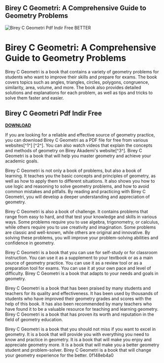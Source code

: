 ## Birey C Geometri: A Comprehensive Guide to Geometry Problems

 
![Birey C Geometri Pdf Indir Free BETTER](https://i1.sndcdn.com/avatars-AzgISrUjxzZ3sgky-EDMrhw-t240x240.jpg)

 
# Birey C Geometri: A Comprehensive Guide to Geometry Problems
 
Birey C Geometri is a book that contains a variety of geometry problems for students who want to improve their skills and prepare for exams. The book covers topics such as angles, triangles, circles, polygons, congruence, similarity, area, volume, and more. The book also provides detailed solutions and explanations for each problem, as well as tips and tricks to solve them faster and easier.
 
## Birey C Geometri Pdf Indir Free


[**DOWNLOAD**](https://www.google.com/url?q=https%3A%2F%2Ffancli.com%2F2tLkTR&sa=D&sntz=1&usg=AOvVaw06yVsPIMhenTXvQJyAC8GA)

 
If you are looking for a reliable and effective source of geometry practice, you can download Birey C Geometri as a PDF file for free from various websites[^1^] [^2^]. You can also watch videos that explain the concepts and methods of geometry on Birey Akademi's website[^3^]. Birey C Geometri is a book that will help you master geometry and achieve your academic goals.

Birey C Geometri is not only a book of problems, but also a book of learning. It teaches you the basic concepts and principles of geometry, as well as how to apply them to different situations. It also shows you how to use logic and reasoning to solve geometry problems, and how to avoid common mistakes and pitfalls. By reading and practicing with Birey C Geometri, you will develop a deeper understanding and appreciation of geometry.
 
Birey C Geometri is also a book of challenge. It contains problems that range from easy to hard, and that test your knowledge and skills in various ways. Some problems require you to use algebra, trigonometry, or calculus, while others require you to use creativity and imagination. Some problems are classic and well-known, while others are original and innovative. By solving these problems, you will improve your problem-solving abilities and confidence in geometry.
 
Birey C Geometri is a book that you can use for self-study or for classroom instruction. You can use it as a supplement to your textbook or as a main source of geometry practice. You can use it as a review tool or as a preparation tool for exams. You can use it at your own pace and level of difficulty. Birey C Geometri is a book that adapts to your needs and goals in geometry.

Birey C Geometri is a book that has been praised by many students and teachers for its quality and effectiveness. It has been used by thousands of students who have improved their geometry grades and scores with the help of this book. It has also been recommended by many teachers who have found it to be a valuable resource for teaching and learning geometry. Birey C Geometri is a book that has proven its worth and reputation in the field of geometry education.
 
Birey C Geometri is a book that you should not miss if you want to excel in geometry. It is a book that will provide you with everything you need to know and practice in geometry. It is a book that will make you enjoy and appreciate geometry more. It is a book that will make you a better geometry student and problem-solver. Birey C Geometri is a book that will change your geometry experience for the better.
 0f148eb4a0
